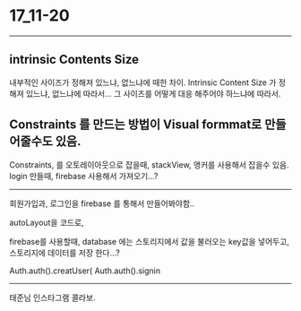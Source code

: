 # 17_11-20

---


## intrinsic Contents Size

내부적인 사이즈가 정해져 있느냐, 없느냐에 때한 차이. Intrinsic Content Size 가 정해져 있느냐, 없느냐에 따라서... 그 사이즈를 어떻게 대응 해주어야 하느냐에 따라서. 


## Constraints 를 만드는 방법이 Visual formmat로 만들어줄수도 있음. 

Constraints, 를 오토레이아웃으로 잡을때, stackView, 앵커를 사용해서 잡을수 있음.
login 만들때, firebase 사용해서 가져오기...? 


---


회원가입과, 로그인을 firebase 를 통해서 만들어봐야함..

autoLayout을 코드로, 

firebase를 사용할때, database 에는 스토리지에서 값을 불러오는 key값을 넣어두고, 스토리지에 데이터를 저장 한다...?

Auth.auth().creatUser(
Auth.auth().signin

---

태준님 인스타그램 콜라보. 

